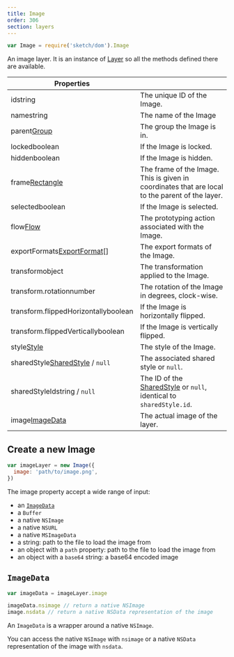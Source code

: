 ```yaml
---
title: Image
order: 306
section: layers
---
```


```javascript
var Image = require('sketch/dom').Image
```

An image layer. It is an instance of [Layer](#layer) so all the methods defined there are available.

| Properties |  |
| --- | --- |
| id<span class="arg-type">string</span> | The unique ID of the Image. |
| name<span class="arg-type">string</span> | The name of the Image |
| parent<span class="arg-type">[Group](#group)</span> | The group the Image is in. |
| locked<span class="arg-type">boolean</span> | If the Image is locked. |
| hidden<span class="arg-type">boolean</span> | If the Image is hidden. |
| frame<span class="arg-type">[Rectangle](#rectangle)</span> | The frame of the Image. This is given in coordinates that are local to the parent of the layer. |
| selected<span class="arg-type">boolean</span> | If the Image is selected. |
| flow<span class="arg-type">[Flow](#flow)</span> | The prototyping action associated with the Image. |
| exportFormats<span class="arg-type">[ExportFormat](#export-format)[]</span> | The export formats of the Image. |
| transform<span class="arg-type">object</span> | The transformation applied to the Image. |
| transform.rotation<span class="arg-type">number</span> | The rotation of the Image in degrees, clock-wise. |
| transform.flippedHorizontally<span class="arg-type">boolean</span> | If the Image is horizontally flipped. |
| transform.flippedVertically<span class="arg-type">boolean</span> | If the Image is vertically flipped. |
| style<span class="arg-type">[Style](#style)</span> | The style of the Image. |
| sharedStyle<span class="arg-type">[SharedStyle](#shared-style) / `null`</span> | The associated shared style or `null`. |
| sharedStyleId<span class="arg-type">string / `null`</span> | The ID of the [SharedStyle](#shared-style) or `null`, identical to `sharedStyle.id`. |
| image<span class="arg-type">[ImageData](#imagedata)</span> | The actual image of the layer. |

## Create a new Image

```javascript
var imageLayer = new Image({
  image: 'path/to/image.png',
})
```

The image property accept a wide range of input:

- an [`ImageData`](#imagedata)
- a `Buffer`
- a native `NSImage`
- a native `NSURL`
- a native `MSImageData`
- a string: path to the file to load the image from
- an object with a `path` property: path to the file to load the image from
- an object with a `base64` string: a base64 encoded image

## `ImageData`

```javascript
var imageData = imageLayer.image

imageData.nsimage // return a native NSImage
image.nsdata // return a native NSData representation of the image
```

An `ImageData` is a wrapper around a native `NSImage`.

You can access the native `NSImage` with `nsimage` or a native `NSData` representation of the image with `nsdata`.
